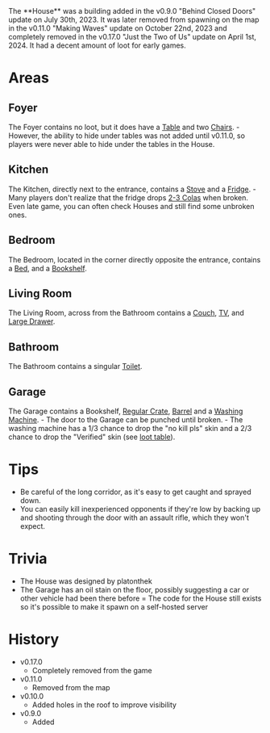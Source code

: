 <Removed />
The **House** was a building added in the v0.9.0 "Behind Closed Doors" update on July 30th, 2023. It was later removed from spawning on the map in the v0.11.0 "Making Waves" update on October 22nd, 2023 and completely removed in the v0.17.0 "Just the Two of Us" update on April 1st, 2024. It had a decent amount of loot for early games.

# Areas

## Foyer

The Foyer contains no loot, but it does have a [Table](/obstacles/table) and two [Chairs](/obstacles/chair). - However, the ability to hide under tables was not added until v0.11.0, so players were never able to hide under the tables in the House.

## Kitchen

The Kitchen, directly next to the entrance, contains a [Stove](/obstacles/stove) and a [Fridge](/obstacles/fridge). - Many players don't realize that the fridge drops [2-3 Colas](/loot#fridge) when broken. Even late game, you can often check Houses and still find some unbroken ones.

## Bedroom

The Bedroom, located in the corner directly opposite the entrance, contains a [Bed](/obstacles/bed), and a [Bookshelf](/obstacles/bookshelf).

## Living Room

The Living Room, across from the Bathroom contains a [Couch](/obstacles/couch), [TV](/obstacles/tv), and [Large Drawer](/obstacles/large_drawer).

## Bathroom

The Bathroom contains a singular [Toilet](/obstacles/toilet).

## Garage

The Garage contains a Bookshelf, [Regular Crate](/obstacles/regular_crate), [Barrel](/obstacles/barrel) and a [Washing Machine](/obstacles/washing_machine). - The door to the Garage can be punched until broken. - The washing machine has a 1/3 chance to drop the "no kill pls" skin and a 2/3 chance to drop the "Verified" skin (see [loot table](/loot#washing_machine)).

# Tips

- Be careful of the long corridor, as it's easy to get caught and sprayed down.
- You can easily kill inexperienced opponents if they're low by backing up and shooting through the door with an assault rifle, which they won't expect.

# Trivia

- The House was designed by platonthek
- The Garage has an oil stain on the floor, possibly suggesting a car or other vehicle had been there before
  = The code for the House still exists so it's possible to make it spawn on a self-hosted server

# History

- v0.17.0
  - Completely removed from the game
- v0.11.0
  - Removed from the map
- v0.10.0
  - Added holes in the roof to improve visibility
- v0.9.0
  - Added
